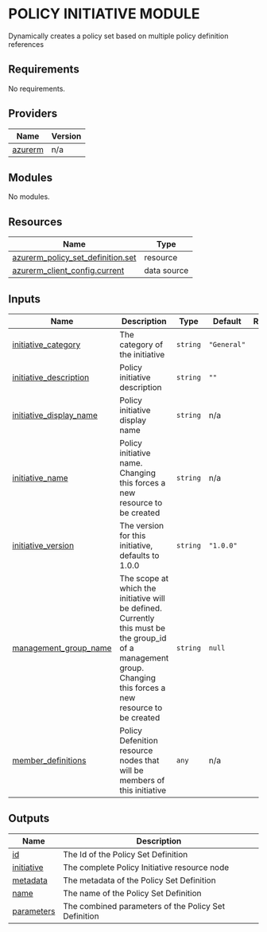 # POLICY INITIATIVE MODULE

Dynamically creates a policy set based on multiple policy definition references



## Requirements

No requirements.

## Providers

| Name | Version |
|------|---------|
| <a name="provider_azurerm"></a> [azurerm](#provider\_azurerm) | n/a |

## Modules

No modules.

## Resources

| Name | Type |
|------|------|
| [azurerm_policy_set_definition.set](https://registry.terraform.io/providers/hashicorp/azurerm/latest/docs/resources/policy_set_definition) | resource |
| [azurerm_client_config.current](https://registry.terraform.io/providers/hashicorp/azurerm/latest/docs/data-sources/client_config) | data source |

## Inputs

| Name | Description | Type | Default | Required |
|------|-------------|------|---------|:--------:|
| <a name="input_initiative_category"></a> [initiative\_category](#input\_initiative\_category) | The category of the initiative | `string` | `"General"` | no |
| <a name="input_initiative_description"></a> [initiative\_description](#input\_initiative\_description) | Policy initiative description | `string` | `""` | no |
| <a name="input_initiative_display_name"></a> [initiative\_display\_name](#input\_initiative\_display\_name) | Policy initiative display name | `string` | n/a | yes |
| <a name="input_initiative_name"></a> [initiative\_name](#input\_initiative\_name) | Policy initiative name. Changing this forces a new resource to be created | `string` | n/a | yes |
| <a name="input_initiative_version"></a> [initiative\_version](#input\_initiative\_version) | The version for this initiative, defaults to 1.0.0 | `string` | `"1.0.0"` | no |
| <a name="input_management_group_name"></a> [management\_group\_name](#input\_management\_group\_name) | The scope at which the initiative will be defined. Currently this must be the group\_id of a management group. Changing this forces a new resource to be created | `string` | `null` | no |
| <a name="input_member_definitions"></a> [member\_definitions](#input\_member\_definitions) | Policy Defenition resource nodes that will be members of this initiative | `any` | n/a | yes |

## Outputs

| Name | Description |
|------|-------------|
| <a name="output_id"></a> [id](#output\_id) | The Id of the Policy Set Definition |
| <a name="output_initiative"></a> [initiative](#output\_initiative) | The complete Policy Initiative resource node |
| <a name="output_metadata"></a> [metadata](#output\_metadata) | The metadata of the Policy Set Definition |
| <a name="output_name"></a> [name](#output\_name) | The name of the Policy Set Definition |
| <a name="output_parameters"></a> [parameters](#output\_parameters) | The combined parameters of the Policy Set Definition |
